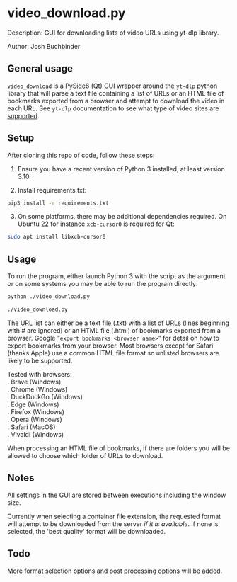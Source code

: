 # video_download.py  

Description: GUI for downloading lists of video URLs using yt-dlp library.  

Author: Josh Buchbinder  

## General usage  

`video_download` is a PySide6 (Qt) GUI wrapper around the `yt-dlp`
python library that will parse a text file containing a list of URLs
or an HTML file of bookmarks exported from a browser and attempt to
download the video in each URL. See `yt-dlp` documentation to see
what type of video sites are
[supported](https://github.com/yt-dlp/yt-dlp/blob/master/supportedsites.md).

## Setup  

After cloning this repo of code, follow these steps:  

1. Ensure you have a recent version of Python 3 installed, at least
version 3.10.

2. Install requirements.txt:  

```bash
pip3 install -r requirements.txt
```

3. On some platforms, there may be additional dependencies required. On
Ubuntu 22 for instance `xcb-cursor0` is required for Qt:  

```bash
sudo apt install libxcb-cursor0
```

## Usage  

To run the program, either launch Python 3 with the script as the argument or
on some systems you may be able to run the program directly:  

```bash
python ./video_download.py
```

```bash
./video_download.py
```

The URL list can either be a text file (.txt) with a list of URLs (lines
beginning with # are ignored) or an HTML file (.html) of bookmarks exported
from a browser.
Google "`export bookmarks <browser name>`" for detail on how to export
bookmarks from your browser. Most browsers except for Safari (thanks Apple)
use a common HTML file format so unlisted browsers are likely to be
supported.  

Tested with browsers:  
. Brave (Windows)  
. Chrome (Windows)  
. DuckDuckGo (Windows)  
. Edge (Windows)  
. Firefox (Windows)  
. Opera (Windows)  
. Safari (MacOS)  
. Vivaldi (Windows)  

When processing an HTML file of bookmarks, if there are folders you will be
allowed to choose which folder of URLs to download.  

## Notes  

All settings in the GUI are stored between executions including the window size.  

Currently when selecting a container file extension, the requested format will
attempt to be downloaded from the server _if it is available_. If none is selected,
the 'best quality' format will be downloaded.  

## Todo  

More format selection options and post processing options will be added.  
